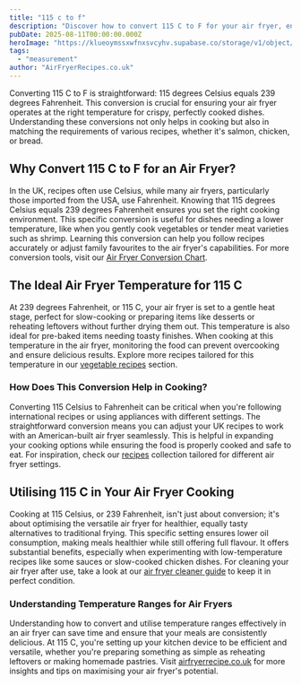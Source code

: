 ```yaml
---
title: "115 c to f"
description: "Discover how to convert 115 C to F for your air fryer, ensuring your meals are cooked to perfection. Whether you're preparing savoury vegetables or tender salmon, this guide will help you fry with confidence."
pubDate: 2025-08-11T00:00:00.000Z
heroImage: "https://klueoymssxwfnxsvcyhv.supabase.co/storage/v1/object/public/md/115-c-to-f-8cfb1c1d.png"
tags:
  - "measurement"
author: "AirFryerRecipes.co.uk"
---
```


<p id="">Converting 115 C to F is straightforward: 115 degrees Celsius equals 239 degrees Fahrenheit. This conversion is crucial for ensuring your air fryer operates at the right temperature for crispy, perfectly cooked dishes. Understanding these conversions not only helps in cooking but also in matching the requirements of various recipes, whether it's salmon, chicken, or bread.</p><h2 id="">Why Convert 115 C to F for an Air Fryer?</h2><p id="">In the UK, recipes often use Celsius, while many air fryers, particularly those imported from the USA, use Fahrenheit. Knowing that 115 degrees Celsius equals 239 degrees Fahrenheit ensures you set the right cooking environment. This specific conversion is useful for dishes needing a lower temperature, like when you gently cook vegetables or tender meat varieties such as shrimp. Learning this conversion can help you follow recipes accurately or adjust family favourites to the air fryer's capabilities. For more conversion tools, visit our <a href="https://www.airfryerrecipe.co.uk/air-fryer-conversion-chart" id="">Air Fryer Conversion Chart</a>.</p><h2 id="">The Ideal Air Fryer Temperature for 115 C</h2><p id="">At 239 degrees Fahrenheit, or 115 C, your air fryer is set to a gentle heat stage, perfect for slow-cooking or preparing items like desserts or reheating leftovers without further drying them out. This temperature is also ideal for pre-baked items needing toasty finishes. When cooking at this temperature in the air fryer, monitoring the food can prevent overcooking and ensure delicious results. Explore more recipes tailored for this temperature in our <a href="https://www.airfryerrecipe.co.uk/recipe-category/vegetables" id="">vegetable recipes</a> section.</p><h3 id="">How Does This Conversion Help in Cooking?</h3><p id="">Converting 115 Celsius to Fahrenheit can be critical when you're following international recipes or using appliances with different settings. The straightforward conversion means you can adjust your UK recipes to work with an American-built air fryer seamlessly. This is helpful in expanding your cooking options while ensuring the food is properly cooked and safe to eat. For inspiration, check our <a href="https://www.airfryerrecipe.co.uk/recipes" id="">recipes</a> collection tailored for different air fryer settings.</p><h2 id="">Utilising 115 C in Your Air Fryer Cooking</h2><p id="">Cooking at 115 Celsius, or 239 Fahrenheit, isn't just about conversion; it's about optimising the versatile air fryer for healthier, equally tasty alternatives to traditional frying. This specific setting ensures lower oil consumption, making meals healthier while still offering full flavour. It offers substantial benefits, especially when experimenting with low-temperature recipes like some sauces or slow-cooked chicken dishes. For cleaning your air fryer after use, take a look at our <a href="https://www.airfryerrecipe.co.uk/air-fryer-cleaner" id="">air fryer cleaner guide</a> to keep it in perfect condition.</p><h3 id="">Understanding Temperature Ranges for Air Fryers</h3><p id="">Understanding how to convert and utilise temperature ranges effectively in an air fryer can save time and ensure that your meals are consistently delicious. At 115 C, you're setting up your kitchen device to be efficient and versatile, whether you're preparing something as simple as reheating leftovers or making homemade pastries. Visit <a href="https://www.airfryerrecipe.co.uk/" id="">airfryerrecipe.co.uk</a> for more insights and tips on maximising your air fryer's potential.</p>